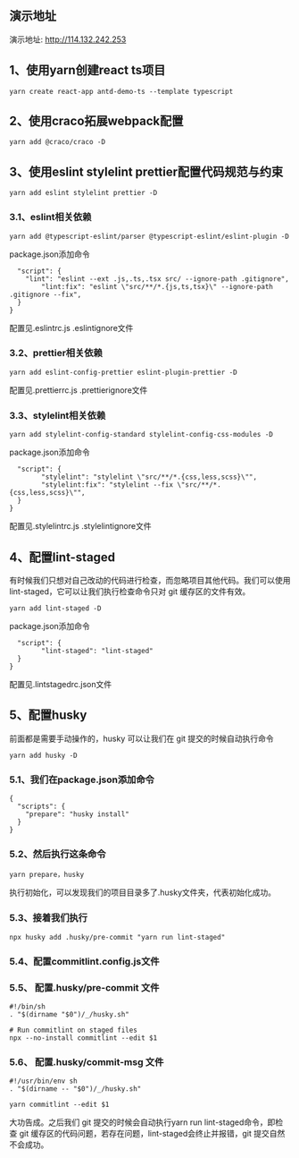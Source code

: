 ## 演示地址
演示地址: http://114.132.242.253

## 1、使用yarn创建react ts项目
```yarn create react-app antd-demo-ts --template typescript```

## 2、使用craco拓展webpack配置
```yarn add @craco/craco -D```

## 3、使用eslint stylelint prettier配置代码规范与约束
```yarn add eslint stylelint prettier -D```
 
### 3.1、eslint相关依赖
```yarn add @typescript-eslint/parser @typescript-eslint/eslint-plugin -D```

package.json添加命令
```{
  "script": {
    "lint": "eslint --ext .js,.ts,.tsx src/ --ignore-path .gitignore",
		"lint:fix": "eslint \"src/**/*.{js,ts,tsx}\" --ignore-path .gitignore --fix",
  }
}
```

配置见.eslintrc.js .eslintignore文件

### 3.2、prettier相关依赖
```yarn add eslint-config-prettier eslint-plugin-prettier -D```

配置见.prettierrc.js .prettierignore文件

### 3.3、stylelint相关依赖
```yarn add stylelint-config-standard stylelint-config-css-modules -D```

package.json添加命令
```{
  "script": {
    	"stylelint": "stylelint \"src/**/*.{css,less,scss}\"",
		"stylelint:fix": "stylelint --fix \"src/**/*.{css,less,scss}\"",
  }
}
```
配置见.stylelintrc.js .stylelintignore文件

## 4、配置lint-staged

有时候我们只想对自己改动的代码进行检查，而忽略项目其他代码。我们可以使用lint-staged，它可以让我们执行检查命令只对 git 缓存区的文件有效。

```yarn add lint-staged -D```

package.json添加命令
```{
  "script": {
   		"lint-staged": "lint-staged"
  }
}
```
配置见.lintstagedrc.json文件

## 5、配置husky

前面都是需要手动操作的，husky 可以让我们在 git 提交的时候自动执行命令

```yarn add husky -D```
### 5.1、我们在package.json添加命令
```
{
  "scripts": {
    "prepare": "husky install"
  }
}
```
### 5.2、然后执行这条命令
```
yarn prepare，husky
```
执行初始化，可以发现我们的项目目录多了.husky文件夹，代表初始化成功。

### 5.3、接着我们执行
```npx husky add .husky/pre-commit "yarn run lint-staged"```

### 5.4、配置commitlint.config.js文件

### 5.5、 配置.husky/pre-commit 文件
```
#!/bin/sh
. "$(dirname "$0")/_/husky.sh"

# Run commitlint on staged files
npx --no-install commitlint --edit $1
```

### 5.6、 配置.husky/commit-msg 文件
```
#!/usr/bin/env sh
. "$(dirname -- "$0")/_/husky.sh"

yarn commitlint --edit $1
```

大功告成。之后我们 git 提交的时候会自动执行yarn run lint-staged命令，即检查 git 缓存区的代码问题，若存在问题，lint-staged会终止并报错，git 提交自然不会成功。